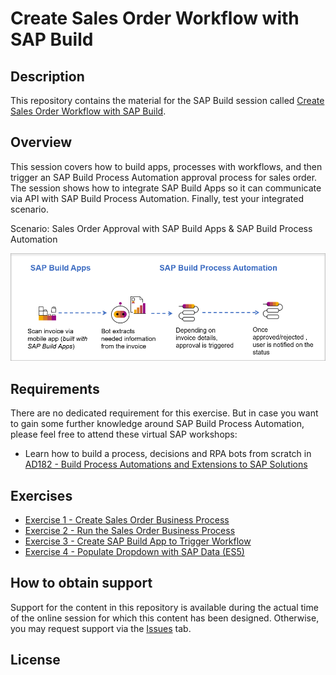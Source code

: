 <!---[![REUSE status](https://api.reuse.software/badge/github.com/SAP-samples/teched2022-AD160)](https://api.reuse.software/info/github.com/SAP-samples/teched2022-AD160) -->

# Create Sales Order Workflow with SAP Build

## Description

This repository contains the material for the SAP Build session called [Create Sales Order Workflow with SAP Build](https://github.com/AshwinKatkar/SAPBuild-Workshop#create-sales-order-workflow-with-sap-build).

## Overview

This session covers how to build apps, processes with workflows, and then trigger an SAP Build Process Automation approval process for sales order. The session shows how to integrate SAP Build Apps so it can communicate via API with SAP Build Process Automation. Finally, test your integrated scenario.

Scenario: Sales Order Approval with SAP Build Apps & SAP Build Process Automation


  ![Overview](exercises/4_TriggerProcess/images/Overview.png)

## Requirements

There are no dedicated requirement for this exercise. But in case you want to gain some further knowledge around SAP Build Process Automation, please feel free to attend these virtual SAP workshops:
- Learn how to build a process, decisions and RPA bots from scratch in [AD182 - Build Process Automations and Extensions to SAP Solutions](https://go3.events.sap.com/sapteched/hybrid/2022/reg/flow/sap/saptech2022/sapteched2022catalog/page/catalog/session/1661198036950001EHbd)

## Exercises

- [Exercise 1 - Create Sales Order Business Process](/exercises/1_CreateSalesOrder)
- [Exercise 2 - Run the Sales Order Business Process](/exercises/2_RunSalesOrder)
- [Exercise 3 - Create SAP Build App to Trigger Workflow](/exercises/3_CreateBuildApp)
- [Exercise 4 - Populate Dropdown with SAP Data (ES5)](/exercises/4_PopulateSAPData)


## How to obtain support

Support for the content in this repository is available during the actual time of the online session for which this content has been designed. Otherwise, you may request support via the [Issues](../../issues) tab.

## License
